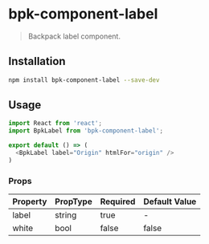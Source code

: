 # bpk-component-label

> Backpack label component.

## Installation

```sh
npm install bpk-component-label --save-dev
```

## Usage

```js
import React from 'react';
import BpkLabel from 'bpk-component-label';

export default () => (
  <BpkLabel label="Origin" htmlFor="origin" />
)
```

### Props

| Property  | PropType | Required | Default Value |
| --------- | -------- | -------- | ------------- |
| label     | string   | true     | -             |
| white     | bool     | false    | false         |
